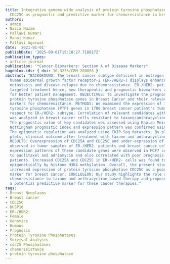 ```yaml
---
title: Integrative genome wide analysis of protein tyrosine phosphatases identifies
  CDC25C as prognostic and predictive marker for chemoresistance in breast cancer
authors:
- admin
- Nazia Nazam
- Pallawi Kumari
- Manoj Kumar
- Pallavi Agarwal
date: '2021-01-01'
publishDate: '2025-09-01T15:10:27.718017Z'
publication_types:
- article-journal
publication: '*Cancer Biomarkers: Section A of Disease Markers*'
hugoblox.ids: { doi: 10.3233/CBM-200858 }
abstract: "BACKGROUND: The breast cancer subtype deficient in estrogen receptor and
  human epidermal growth factor receptor-2 (ER-/HER2-) displays enhanced aggressiveness,
  metastasis and disease relapse due to chemoresistance. ER-/HER2- patients lack molecularly
  targeted treatment hence, new therapeutic and prognostic biomarkers are required
  for better patient management. OBJECTIVES: To investigate the prognostic role of
  protein tyrosine phosphatase genes in Breast Cancer and their relevance as predictive
  markers for chemoresistance. METHODS: We examined the expression of 114 protein
  tyrosine phosphatase (PTP) genes in 1700 breast cancer patient's tumor samples with
  respect to ER-/HER2- subtype. Correlation of relevant candidates with chemoresistance
  was analyzed in breast cancer cells resistant to taxane/anthracycline based drugs.
  The prognostic value of key candidates was assessed using Kaplan Meier plots and
  Nottingham prognostic index and expression pattern was confirmed using qRT-PCR.
  The epigenetic regulation was analyzed using ChIP-Seq datasets. By plotting ROC
  plots, clinical outcome after treatment with taxane and anthracycline was established.
  RESULTS: Overexpression of CDC25A and CDC25C and under-expression of DUSP16 was
  observed in tumor samples of ER-/HER2- patients and breast cancer cells. Similar
  expression patterns of these candidate genes were observed in MCF7 cells resistant
  to paclitaxel and adriamycin and also correlated with poor prognosis of breast cancer
  patients. Increased CDC25A and CDC25C in ER-/HER2- cells was found to be regulated
  epigenetically by histone H3K4 methylation. Overall, the present study establishes
  increased expression of protein tyrosine phosphatase CDC25C as a poor prognostic
  marker for breast cancer. CONCLUSION: Our study highlights the role of CDC25C in
  chemoresistance to taxane and anthracycline based therapy and proposes CDC25C as
  a potential predictive marker for these cancer therapies."
tags:
- Breast Neoplasms
- Breast cancer
- CDC25C
- DUSP16
- ER-/HER2-
- Female
- Genomics
- Humans
- Prognosis
- Protein Tyrosine Phosphatases
- Survival Analysis
- cdc25 Phosphatases
- chemoresistance
- protein tyrosine phosphatase
---
```

